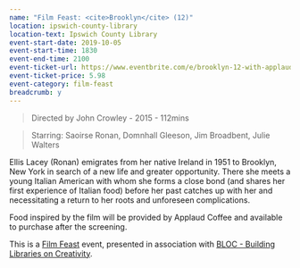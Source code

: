```yaml
---
name: "Film Feast: <cite>Brooklyn</cite> (12)"
location: ipswich-county-library
location-text: Ipswich County Library
event-start-date: 2019-10-05
event-start-time: 1830
event-end-time: 2100
event-ticket-url: https://www.eventbrite.com/e/brooklyn-12-with-applaud-coffee-tickets-66994106175
event-ticket-price: 5.98
event-category: film-feast
breadcrumb: y
---
```


> Directed by John Crowley - 2015 - 112mins

> Starring: Saoirse Ronan, Domnhall Gleeson, Jim Broadbent, Julie Walters

Ellis Lacey (Ronan) emigrates from her native Ireland in 1951 to Brooklyn, New York in search of a new life and greater opportunity. There she meets a young Italian American with whom she forms a close bond (and shares her first experience of Italian food) before her past catches up with her and necessitating a return to her roots and unforeseen complications.

Food inspired by the film will be provided by Applaud Coffee and available to purchase after the screening.

This is a [Film Feast](https://filmfeast.co.uk/) event, presented in association with [BLOC - Building Libraries on Creativity](/bloc/).

